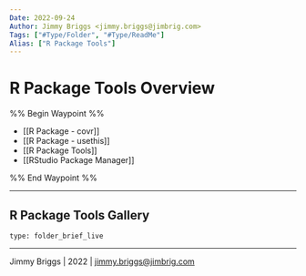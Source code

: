 ```yaml
---
Date: 2022-09-24
Author: Jimmy Briggs <jimmy.briggs@jimbrig.com>
Tags: ["#Type/Folder", "#Type/ReadMe"]
Alias: ["R Package Tools"]
---
```


# R Package Tools Overview

%% Begin Waypoint %%
- [[R Package - covr]]
- [[R Package - usethis]]
- [[R Package Tools]]
- [[RStudio Package Manager]]

%% End Waypoint %%

***

## R Package Tools Gallery

 
```ccard
type: folder_brief_live
```
 

***

Jimmy Briggs | 2022 | <jimmy.briggs@jimbrig.com>



